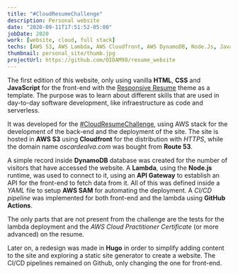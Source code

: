 ```yaml
---
title: "#CloudResumeChallenge"
description: Personal website
date: "2020-09-11T17:51:52-05:00"
jobDate: 2020
work: [website, cloud, full stack]
techs: [AWS S3, AWS Lambda, AWS Cloudfront, AWS DynamoDB, Node.Js, JavaScript, HTML, CSS, Hugo]
thumbnail: personal_site/thumb.jpg
projectUrl: https://github.com/OIDAM98/resume_website
---
```


The first edition of this website, only using vanilla **HTML**, **CSS** and **JavaScript** for the front-end with the [Responsive Resume](https://philipcdavis.com/responsive-resume/ "Responsive Resume") theme as a template. The purpose was to learn about different skills that are used in day-to-day software development, like infraestructure as code and serverless.

It was developed for the [#CloudResumeChallenge](https://forrestbrazeal.com/2020/04/23/the-cloud-resume-challenge/ "#CloudResumeChallenge"), using AWS stack for the development of the back-end and the deployment of the site. The site is hosted in **AWS S3** using **Cloudfront** for the distribution with *HTTPS*, while the domain name *oscardealva.com* was bought from **Route 53**. 

A simple record inside **DynamoDB** database was created for the number of visitors that have accessed the website. A **Lambda**, using the **Node.js** runtime, was used to connect to it, using an **API Gateway** to establish an API for the front-end to fetch data from it. All of this was defined inside a *YAML* file to setup **AWS SAM** for automating the deployment. A *CI/CD pipeline* was implemented for both front-end and the lambda using **GitHub Actions**. 

The only parts that are not present from the challenge are the tests for the lambda deployment and the *AWS Cloud Practitioner Certificate* (or more advanced) on the resume. 

Later on, a redesign was made in **Hugo** in order to simplify adding content to the site and exploring a static site generator to create a website. The CI/CD pipelines remained on Github, only changing the one for front-end.